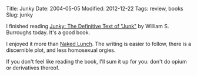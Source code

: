 Title: Junky
Date: 2004-05-05
Modified: 2012-12-22
Tags: review, books
Slug: junky

I finished reading <a href="http://www.amazon.com/exec/obidos/tg/detail/-/0142003166/qid=1083793169/sr=8-1/ref=pd_ka_1/002-3814488-9459241?v=glance&s=books&n=507846" >Junky: The Definitive Text of "Junk"</a> by William S. Burroughs today. It's a good book.

I enjoyed it more than <a href="http://www.amazon.com/exec/obidos/ASIN/0802132952/qid=1083793228/sr=2-1/ref=sr_2_1/002-3814488-9459241" >Naked Lunch</a>. The writing is easier to follow, there is a discernible plot, and less homosexual orgies.

If you don't feel like reading the book, I'll sum it up for you: don't do opium or derivatives thereof.

